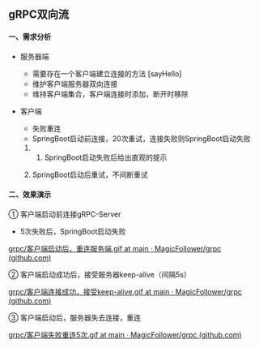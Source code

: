 ## gRPC双向流



#### 一、需求分析

- 服务器端

  - 需要存在一个客户端建立连接的方法 [sayHello]
  - 维护客户端服务器双向连接
  - 维持客户端集合，客户端连接时添加，断开时移除

- 客户端

  - 失败重连
  - SpringBoot启动前连接，20次重试，连接失败则SpringBoot启动失败

  1. 1. SpringBoot启动失败后给出直观的提示

  1. SpringBoot启动后重试，不间断重试



#### 二、效果演示

① 客户端启动前连接gRPC-Server

- 5次失败后，SpringBoot启动失败

[grpc/客户端启动后，重连服务端.gif at main · MagicFollower/grpc (github.com)](https://github.com/MagicFollower/grpc/blob/main/doc/images/客户端启动后，重连服务端.gif)

② 客户端启动成功后，接受服务器keep-alive（间隔5s）

[grpc/客户端连接成功，接受keep-alive.gif at main · MagicFollower/grpc (github.com)](https://github.com/MagicFollower/grpc/blob/main/doc/images/客户端连接成功，接受keep-alive.gif)

③ 客户端启动后，服务器失去连接，重连

[grpc/客户端失败重连5次.gif at main · MagicFollower/grpc (github.com)](https://github.com/MagicFollower/grpc/blob/main/doc/images/客户端失败重连5次.gif)



